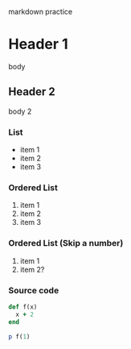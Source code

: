 markdown practice

# Header 1

body

## Header 2

body 2

### List

* item 1
* item 2
* item 3

### Ordered List

1. item 1
2. item 2
3. item 3

### Ordered List (Skip a number)

1. item 1
3. item 2?

### Source code

```Ruby
def f(x)
  x + 2
end

p f(1)
```
